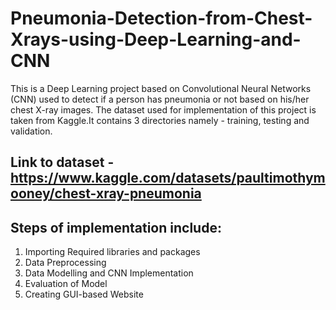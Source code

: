 # Pneumonia-Detection-from-Chest-Xrays-using-Deep-Learning-and-CNN

This is a Deep Learning project based on Convolutional Neural Networks (CNN) used to detect if a person has pneumonia or not based on his/her chest X-ray images.
The dataset used for implementation of this project is taken from Kaggle.It contains 3 directories namely - training, testing and validation.
## Link to dataset - https://www.kaggle.com/datasets/paultimothymooney/chest-xray-pneumonia
## Steps of implementation include:
1) Importing Required libraries and packages
2) Data Preprocessing
3) Data Modelling and CNN Implementation
4) Evaluation of Model
5) Creating GUI-based Website
